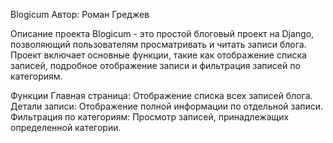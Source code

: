 Blogicum
Автор: Роман Греджев

Описание проекта
Blogicum - это простой блоговый проект на Django, позволяющий пользователям просматривать и читать записи блога. Проект включает основные функции, такие как отображение списка записей, подробное отображение записи и фильтрация записей по категориям.

Функции
Главная страница: Отображение списка всех записей блога.
Детали записи: Отображение полной информации по отдельной записи.
Фильтрация по категориям: Просмотр записей, принадлежащих определенной категории.
